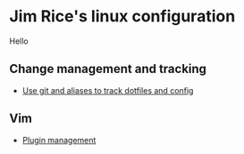 # Jim Rice's linux configuration
Hello

## Change management and tracking
* [Use git and aliases to track dotfiles and config](https://www.atlassian.com/git/tutorials/dotfiles)

## Vim
* [Plugin management](https://shapeshed.com/vim-packages/)
